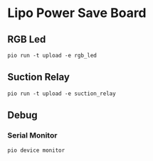 # Lipo Power Save Board

## RGB Led

```
pio run -t upload -e rgb_led
```

## Suction Relay

```
pio run -t upload -e suction_relay
```


## Debug

### Serial Monitor

```
pio device monitor
```
